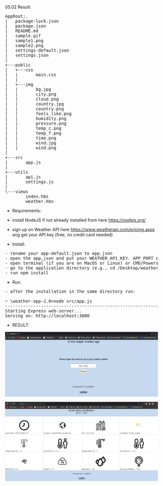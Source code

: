 05.02 Result

<pre>
AppRoot:.
|   package-lock.json
|   package.json
|   README.md
|   sample.gif
|   sample1.png
|   sample2.png
|   settings-default.json
|   settings.json
|
+---public
|   +---css
|   |       main.css
|   |
|   +---img
|   |       bg.jpg
|   |       city.png
|   |       cloud.png
|   |       country.jpg
|   |       country.png
|   |       feels_like.png
|   |       humidity.png
|   |       pressure.png
|   |       temp_c.png
|   |       temp_f.png
|   |       time.png
|   |       wind.jpg
|   |       wind.png
|
+---src
|       app.js
|
+---utils
|       api.js
|       settings.js
|
\---views
        index.hbs
        weather.hbs
</pre>

- Requirements:

- install NodeJS if not already installed from here https://nodejs.org/
- sign up on Weather API here https://www.weatherapi.com/pricing.aspx ang get your API key
(free, no credit card needed)

- Install:

<pre>
- rename your app-default.json to app.json
- open the app.json and put your WEATHER_API_KEY. APP_PORT can be left as is if you not sure what to use.
- open terminal (if you are on MacOS or Linux) or CMD/Powershell if you are on Windows.
- go to the application directory (e.g., cd /Desktop/weather-app-2.0/)
- run npm install
</pre>

- Run:

<pre>
- after the installation in the same directory run:

~ \weather-app-2.0>node src/app.js
----------------------------------------------------------------
Starting Express web-server...
Serving on: http://localhost:3000
</pre>

- RESULT:

![](https://github.com/swifty94/nodejs-course/blob/master/weather-app-2.0/sample1.png)


![](https://github.com/swifty94/nodejs-course/blob/master/weather-app-2.0/sample2.png)
